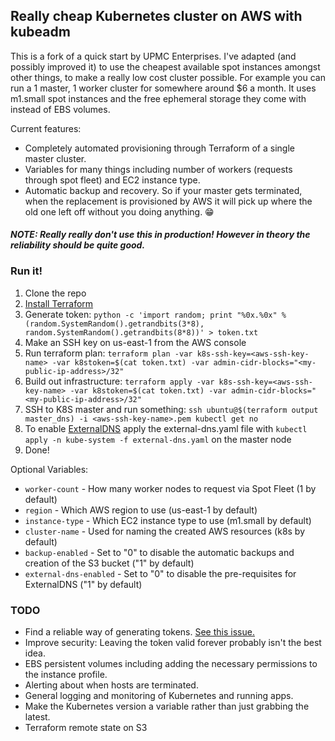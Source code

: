 ## Really cheap Kubernetes cluster on AWS with kubeadm

This is a fork of a quick start by UPMC Enterprises. I've adapted (and possibly improved it) to use the cheapest available spot instances amongst other things, to make a really low cost cluster possible. For example you can run a 1 master, 1 worker cluster for somewhere around $6 a month. It uses m1.small spot instances and the free ephemeral storage they come with instead of EBS volumes.

Current features:

* Completely automated provisioning through Terraform of a single master cluster.
* Variables for many things including number of workers (requests through spot fleet) and EC2 instance type.
* Automatic backup and recovery. So if your master gets terminated, when the replacement is provisioned by AWS it will pick up where the old one left off without you doing anything. 😁

#### _NOTE: Really really don't use this in production! However in theory the reliability should be quite good._

### Run it!

1. Clone the repo
2. [Install Terraform](https://www.terraform.io/intro/getting-started/install.html)
3. Generate token: `python -c 'import random; print "%0x.%0x" % (random.SystemRandom().getrandbits(3*8), random.SystemRandom().getrandbits(8*8))' > token.txt`
4. Make an SSH key on us-east-1 from the AWS console
5. Run terraform plan: `terraform plan -var k8s-ssh-key=<aws-ssh-key-name> -var k8stoken=$(cat token.txt) -var admin-cidr-blocks="<my-public-ip-address>/32"`
6. Build out infrastructure: `terraform apply -var k8s-ssh-key=<aws-ssh-key-name> -var k8stoken=$(cat token.txt) -var admin-cidr-blocks="<my-public-ip-address>/32"`
7. SSH to K8S master and run something: `ssh ubuntu@$(terraform output master_dns) -i <aws-ssh-key-name>.pem kubectl get no`
8. To enable [ExternalDNS](https://github.com/kubernetes-incubator/external-dns) apply the external-dns.yaml file with `kubectl apply -n kube-system -f external-dns.yaml` on the master node 
9. Done!

Optional Variables:

* `worker-count` - How many worker nodes to request via Spot Fleet (1 by default)
* `region` - Which AWS region to use (us-east-1 by default)
* `instance-type` - Which EC2 instance type to use (m1.small by default)
* `cluster-name` - Used for naming the created AWS resources (k8s by default)
* `backup-enabled` - Set to "0" to disable the automatic backups and creation of the S3 bucket ("1" by default)
* `external-dns-enabled` - Set to "0" to disable the pre-requisites for ExternalDNS ("1" by default)

### TODO

* Find a reliable way of generating tokens. [See this issue.](https://github.com/upmc-enterprises/kubeadm-aws/issues/11)
* Improve security: Leaving the token valid forever probably isn't the best idea.
* EBS persistent volumes including adding the necessary permissions to the instance profile.
* Alerting about when hosts are terminated.
* General logging and monitoring of Kubernetes and running apps.
* Make the Kubernetes version a variable rather than just grabbing the latest.
* Terraform remote state on S3
